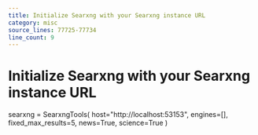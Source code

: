 ```yaml
---
title: Initialize Searxng with your Searxng instance URL
category: misc
source_lines: 77725-77734
line_count: 9
---
```


# Initialize Searxng with your Searxng instance URL
searxng = SearxngTools(
    host="http://localhost:53153",
    engines=[],
    fixed_max_results=5,
    news=True,
    science=True
)


